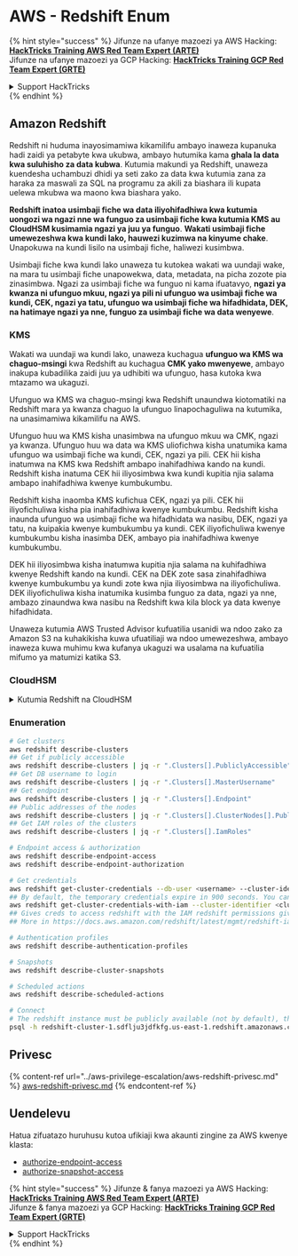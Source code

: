 # AWS - Redshift Enum

{% hint style="success" %}
Jifunze na ufanye mazoezi ya AWS Hacking:<img src="/.gitbook/assets/image.png" alt="" data-size="line">[**HackTricks Training AWS Red Team Expert (ARTE)**](https://training.hacktricks.xyz/courses/arte)<img src="/.gitbook/assets/image.png" alt="" data-size="line">\
Jifunze na ufanye mazoezi ya GCP Hacking: <img src="/.gitbook/assets/image (2).png" alt="" data-size="line">[**HackTricks Training GCP Red Team Expert (GRTE)**<img src="/.gitbook/assets/image (2).png" alt="" data-size="line">](https://training.hacktricks.xyz/courses/grte)

<details>

<summary>Support HackTricks</summary>

* Angalia [**mipango ya usajili**](https://github.com/sponsors/carlospolop)!
* **Jiunge na** 💬 [**kikundi cha Discord**](https://discord.gg/hRep4RUj7f) au [**kikundi cha telegram**](https://t.me/peass) au **tufuate** kwenye **Twitter** 🐦 [**@hacktricks\_live**](https://twitter.com/hacktricks\_live)**.**
* **Shiriki mbinu za udukuzi kwa kuwasilisha PRs kwa** [**HackTricks**](https://github.com/carlospolop/hacktricks) na [**HackTricks Cloud**](https://github.com/carlospolop/hacktricks-cloud) github repos.

</details>
{% endhint %}

## Amazon Redshift

Redshift ni huduma inayosimamiwa kikamilifu ambayo inaweza kupanuka hadi zaidi ya petabyte kwa ukubwa, ambayo hutumika kama **ghala la data kwa suluhisho za data kubwa**. Kutumia makundi ya Redshift, unaweza kuendesha uchambuzi dhidi ya seti zako za data kwa kutumia zana za haraka za maswali za SQL na programu za akili za biashara ili kupata uelewa mkubwa wa maono kwa biashara yako.

**Redshift inatoa usimbaji fiche wa data iliyohifadhiwa kwa kutumia uongozi wa ngazi nne wa funguo za usimbaji fiche kwa kutumia KMS au CloudHSM kusimamia ngazi ya juu ya funguo**. **Wakati usimbaji fiche umewezeshwa kwa kundi lako, hauwezi kuzimwa na kinyume chake**. Unapokuwa na kundi lisilo na usimbaji fiche, haliwezi kusimbwa.

Usimbaji fiche kwa kundi lako unaweza tu kutokea wakati wa uundaji wake, na mara tu usimbaji fiche unapowekwa, data, metadata, na picha zozote pia zinasimbwa. Ngazi za usimbaji fiche wa funguo ni kama ifuatavyo, **ngazi ya kwanza ni ufunguo mkuu, ngazi ya pili ni ufunguo wa usimbaji fiche wa kundi, CEK, ngazi ya tatu, ufunguo wa usimbaji fiche wa hifadhidata, DEK, na hatimaye ngazi ya nne, funguo za usimbaji fiche wa data wenyewe**.

### KMS

Wakati wa uundaji wa kundi lako, unaweza kuchagua **ufunguo wa KMS wa chaguo-msingi** kwa Redshift au kuchagua **CMK yako mwenyewe**, ambayo inakupa kubadilika zaidi juu ya udhibiti wa ufunguo, hasa kutoka kwa mtazamo wa ukaguzi.

Ufunguo wa KMS wa chaguo-msingi kwa Redshift unaundwa kiotomatiki na Redshift mara ya kwanza chaguo la ufunguo linapochaguliwa na kutumika, na unasimamiwa kikamilifu na AWS.

Ufunguo huu wa KMS kisha unasimbwa na ufunguo mkuu wa CMK, ngazi ya kwanza. Ufunguo huu wa data wa KMS uliofichwa kisha unatumika kama ufunguo wa usimbaji fiche wa kundi, CEK, ngazi ya pili. CEK hii kisha inatumwa na KMS kwa Redshift ambapo inahifadhiwa kando na kundi. Redshift kisha inatuma CEK hii iliyosimbwa kwa kundi kupitia njia salama ambapo inahifadhiwa kwenye kumbukumbu.

Redshift kisha inaomba KMS kufichua CEK, ngazi ya pili. CEK hii iliyofichuliwa kisha pia inahifadhiwa kwenye kumbukumbu. Redshift kisha inaunda ufunguo wa usimbaji fiche wa hifadhidata wa nasibu, DEK, ngazi ya tatu, na kuipakia kwenye kumbukumbu ya kundi. CEK iliyofichuliwa kwenye kumbukumbu kisha inasimba DEK, ambayo pia inahifadhiwa kwenye kumbukumbu.

DEK hii iliyosimbwa kisha inatumwa kupitia njia salama na kuhifadhiwa kwenye Redshift kando na kundi. CEK na DEK zote sasa zinahifadhiwa kwenye kumbukumbu ya kundi zote kwa njia iliyosimbwa na iliyofichuliwa. DEK iliyofichuliwa kisha inatumika kusimba funguo za data, ngazi ya nne, ambazo zinaundwa kwa nasibu na Redshift kwa kila block ya data kwenye hifadhidata.

Unaweza kutumia AWS Trusted Advisor kufuatilia usanidi wa ndoo zako za Amazon S3 na kuhakikisha kuwa ufuatiliaji wa ndoo umewezeshwa, ambayo inaweza kuwa muhimu kwa kufanya ukaguzi wa usalama na kufuatilia mifumo ya matumizi katika S3.

### CloudHSM

<details>

<summary>Kutumia Redshift na CloudHSM</summary>

Unapofanya kazi na CloudHSM kutekeleza usimbaji fiche wako, kwanza lazima uweke muunganisho wa kuaminika kati ya mteja wako wa HSM na Redshift wakati wa kutumia vyeti vya mteja na seva.

Muunganisho huu unahitajika ili kutoa mawasiliano salama, kuruhusu funguo za usimbaji fiche kutumwa kati ya mteja wako wa HSM na makundi yako ya Redshift. Kutumia jozi ya funguo binafsi na za umma zilizoundwa kwa nasibu, Redshift inaunda cheti cha mteja wa umma, ambacho kinasimbwa na kuhifadhiwa na Redshift. Hii lazima ipakuliwe na kusajiliwa kwa mteja wako wa HSM, na kupewa sehemu sahihi ya HSM.

Lazima kisha uweke Redshift na maelezo yafuatayo ya mteja wako wa HSM: anwani ya IP ya HSM, jina la sehemu ya HSM, nenosiri la sehemu ya HSM, na cheti cha seva ya umma ya HSM, ambacho kinasimbwa na CloudHSM kwa kutumia ufunguo mkuu wa ndani. Mara baada ya habari hii kutolewa, Redshift itathibitisha na kuthibitisha kuwa inaweza kuunganisha na kufikia sehemu ya maendeleo.

Ikiwa sera zako za usalama wa ndani au udhibiti wa utawala unahitaji kwamba lazima utekeleze mzunguko wa funguo, basi hii inawezekana na Redshift ikikuruhusu kuzungusha funguo za usimbaji fiche kwa makundi yaliyosimbwa, hata hivyo, unahitaji kujua kwamba wakati wa mchakato wa mzunguko wa funguo, itafanya kundi kutopatikana kwa muda mfupi sana, na hivyo ni bora kuzungusha funguo tu wakati unahitaji, au ikiwa unahisi zimeathiriwa.

Wakati wa mzunguko, Redshift itazungusha CEK kwa kundi lako na kwa nakala yoyote ya kundi hilo. Itazungusha DEK kwa kundi lakini haiwezekani kuzungusha DEK kwa picha zilizohifadhiwa kwenye S3 ambazo zimesimbwa kwa kutumia DEK. Itaiweka kundi katika hali ya 'kuzungusha funguo' hadi mchakato utakapokamilika ambapo hali itarudi kuwa 'inapatikana'.

</details>

### Enumeration
```bash
# Get clusters
aws redshift describe-clusters
## Get if publicly accessible
aws redshift describe-clusters | jq -r ".Clusters[].PubliclyAccessible"
## Get DB username to login
aws redshift describe-clusters | jq -r ".Clusters[].MasterUsername"
## Get endpoint
aws redshift describe-clusters | jq -r ".Clusters[].Endpoint"
## Public addresses of the nodes
aws redshift describe-clusters | jq -r ".Clusters[].ClusterNodes[].PublicIPAddress"
## Get IAM roles of the clusters
aws redshift describe-clusters | jq -r ".Clusters[].IamRoles"

# Endpoint access & authorization
aws redshift describe-endpoint-access
aws redshift describe-endpoint-authorization

# Get credentials
aws redshift get-cluster-credentials --db-user <username> --cluster-identifier <cluster-id>
## By default, the temporary credentials expire in 900 seconds. You can optionally specify a duration between 900 seconds (15 minutes) and 3600 seconds (60 minutes).
aws redshift get-cluster-credentials-with-iam --cluster-identifier <cluster-id>
## Gives creds to access redshift with the IAM redshift permissions given to the current AWS account
## More in https://docs.aws.amazon.com/redshift/latest/mgmt/redshift-iam-access-control-identity-based.html

# Authentication profiles
aws redshift describe-authentication-profiles

# Snapshots
aws redshift describe-cluster-snapshots

# Scheduled actions
aws redshift describe-scheduled-actions

# Connect
# The redshift instance must be publicly available (not by default), the sg need to allow inbounds connections to the port and you need creds
psql -h redshift-cluster-1.sdflju3jdfkfg.us-east-1.redshift.amazonaws.com -U admin -d dev -p 5439
```
## Privesc

{% content-ref url="../aws-privilege-escalation/aws-redshift-privesc.md" %}
[aws-redshift-privesc.md](../aws-privilege-escalation/aws-redshift-privesc.md)
{% endcontent-ref %}

## Uendelevu

Hatua zifuatazo huruhusu kutoa ufikiaji kwa akaunti zingine za AWS kwenye klasta:

* [authorize-endpoint-access](https://docs.aws.amazon.com/cli/latest/reference/redshift/authorize-endpoint-access.html)
* [authorize-snapshot-access](https://docs.aws.amazon.com/cli/latest/reference/redshift/authorize-snapshot-access.html)

{% hint style="success" %}
Jifunze & fanya mazoezi ya AWS Hacking:<img src="/.gitbook/assets/image.png" alt="" data-size="line">[**HackTricks Training AWS Red Team Expert (ARTE)**](https://training.hacktricks.xyz/courses/arte)<img src="/.gitbook/assets/image.png" alt="" data-size="line">\
Jifunze & fanya mazoezi ya GCP Hacking: <img src="/.gitbook/assets/image (2).png" alt="" data-size="line">[**HackTricks Training GCP Red Team Expert (GRTE)**<img src="/.gitbook/assets/image (2).png" alt="" data-size="line">](https://training.hacktricks.xyz/courses/grte)

<details>

<summary>Support HackTricks</summary>

* Angalia [**mipango ya usajili**](https://github.com/sponsors/carlospolop)!
* **Jiunge na** 💬 [**kikundi cha Discord**](https://discord.gg/hRep4RUj7f) au [**kikundi cha telegram**](https://t.me/peass) au **tufuate** kwenye **Twitter** 🐦 [**@hacktricks\_live**](https://twitter.com/hacktricks\_live)**.**
* **Shiriki mbinu za udukuzi kwa kuwasilisha PRs kwenye** [**HackTricks**](https://github.com/carlospolop/hacktricks) na [**HackTricks Cloud**](https://github.com/carlospolop/hacktricks-cloud) github repos.

</details>
{% endhint %}
